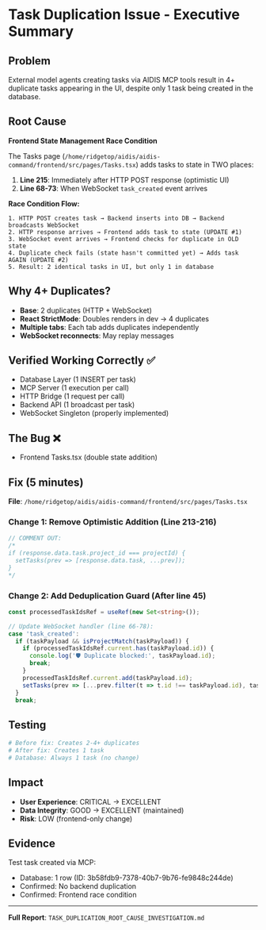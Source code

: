 # Task Duplication Issue - Executive Summary

## Problem
External model agents creating tasks via AIDIS MCP tools result in 4+ duplicate tasks appearing in the UI, despite only 1 task being created in the database.

## Root Cause
**Frontend State Management Race Condition**

The Tasks page (`/home/ridgetop/aidis/aidis-command/frontend/src/pages/Tasks.tsx`) adds tasks to state in TWO places:

1. **Line 215**: Immediately after HTTP POST response (optimistic UI)
2. **Line 68-73**: When WebSocket `task_created` event arrives

**Race Condition Flow:**
```
1. HTTP POST creates task → Backend inserts into DB → Backend broadcasts WebSocket
2. HTTP response arrives → Frontend adds task to state (UPDATE #1)
3. WebSocket event arrives → Frontend checks for duplicate in OLD state
4. Duplicate check fails (state hasn't committed yet) → Adds task AGAIN (UPDATE #2)
5. Result: 2 identical tasks in UI, but only 1 in database
```

## Why 4+ Duplicates?
- **Base**: 2 duplicates (HTTP + WebSocket)
- **React StrictMode**: Doubles renders in dev → 4 duplicates
- **Multiple tabs**: Each tab adds duplicates independently
- **WebSocket reconnects**: May replay messages

## Verified Working Correctly ✅
- Database Layer (1 INSERT per task)
- MCP Server (1 execution per call)
- HTTP Bridge (1 request per call)
- Backend API (1 broadcast per task)
- WebSocket Singleton (properly implemented)

## The Bug ❌
- Frontend Tasks.tsx (double state addition)

## Fix (5 minutes)
**File**: `/home/ridgetop/aidis/aidis-command/frontend/src/pages/Tasks.tsx`

### Change 1: Remove Optimistic Addition (Line 213-216)
```typescript
// COMMENT OUT:
/*
if (response.data.task.project_id === projectId) {
  setTasks(prev => [response.data.task, ...prev]);
}
*/
```

### Change 2: Add Deduplication Guard (After line 45)
```typescript
const processedTaskIdsRef = useRef(new Set<string>());

// Update WebSocket handler (line 66-78):
case 'task_created':
  if (taskPayload && isProjectMatch(taskPayload)) {
    if (processedTaskIdsRef.current.has(taskPayload.id)) {
      console.log('🛡️ Duplicate blocked:', taskPayload.id);
      break;
    }
    processedTaskIdsRef.current.add(taskPayload.id);
    setTasks(prev => [...prev.filter(t => t.id !== taskPayload.id), taskPayload]);
  }
  break;
```

## Testing
```bash
# Before fix: Creates 2-4+ duplicates
# After fix: Creates 1 task
# Database: Always 1 task (no change)
```

## Impact
- **User Experience**: CRITICAL → EXCELLENT
- **Data Integrity**: GOOD → EXCELLENT (maintained)
- **Risk**: LOW (frontend-only change)

## Evidence
Test task created via MCP:
- Database: 1 row (ID: 3b58fdb9-7378-40b7-9b76-fe9848c244de)
- Confirmed: No backend duplication
- Confirmed: Frontend race condition

---
**Full Report**: `TASK_DUPLICATION_ROOT_CAUSE_INVESTIGATION.md`
